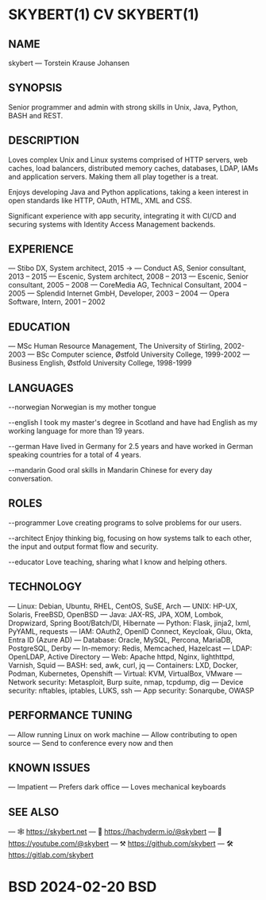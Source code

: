 ﻿
# SKYBERT(1)         CV             SKYBERT(1)


## NAME
skybert — Torstein Krause Johansen


## SYNOPSIS
Senior programmer and admin with strong skills in Unix, Java, Python, BASH and REST.


## DESCRIPTION
Loves complex Unix and Linux systems comprised of HTTP servers, web caches, load balancers, distributed memory caches, databases, LDAP, IAMs and application servers. Making them all play together is a treat.

Enjoys developing Java and Python applications, taking a keen interest in open standards like HTTP, OAuth, HTML, XML and CSS.

Significant experience with app security, integrating it with CI/CD and securing systems with Identity Access Management backends.


## EXPERIENCE
— Stibo DX, System architect, 2015 →
— Conduct AS, Senior consultant, 2013 – 2015
— Escenic, System architect, 2008 – 2013
— Escenic, Senior consultant, 2005 – 2008
— CoreMedia AG, Technical Consultant, 2004 – 2005
— Splendid Internet GmbH, Developer, 2003 – 2004
— Opera Software, Intern, 2001 – 2002


## EDUCATION
— MSc Human Resource Management, The University of Stirling, 2002-2003
— BSc Computer science, Østfold University College, 1999-2002
— Business English, Østfold University College, 1998-1999


## LANGUAGES
--norwegian  Norwegian is my mother tongue

--english    I took my master's degree in Scotland and have had English as my working language for more than 19 years.

--german     Have lived in Germany for 2.5 years and have worked in German speaking countries for a total of 4 years.

--mandarin   Good oral skills in Mandarin Chinese for every day conversation.


## ROLES
--programmer Love creating programs to solve problems for our users.

--architect  Enjoy thinking big, focusing on how systems talk to each other, the input and output format flow and security.

--educator   Love teaching, sharing what I know and helping others.


## TECHNOLOGY
— Linux: Debian, Ubuntu, RHEL, CentOS, SuSE, Arch
— UNIX: HP-UX, Solaris, FreeBSD, OpenBSD
— Java: JAX-RS, JPA, XOM, Lombok, Dropwizard, Spring Boot/Batch/DI, Hibernate
— Python: Flask, jinja2, lxml, PyYAML, requests
— IAM: OAuth2, OpenID Connect, Keycloak, Gluu, Okta, Entra ID (Azure AD)
— Database: Oracle, MySQL, Percona, MariaDB, PostgreSQL, Derby
— In-memory: Redis, Memcached, Hazelcast
— LDAP: OpenLDAP, Active Directory
— Web: Apache httpd, Nginx, lighthttpd, Varnish, Squid
— BASH: sed, awk, curl, jq
— Containers: LXD, Docker, Podman, Kubernetes, Openshift
— Virtual: KVM, VirtualBox, VMware
— Network security: Metasploit, Burp suite, nmap, tcpdump, dig
— Device security: nftables, iptables, LUKS, ssh
— App security: Sonarqube, OWASP

## PERFORMANCE TUNING
— Allow running Linux on work machine
— Allow contributing to open source
— Send to conference every now and then

## KNOWN ISSUES
— Impatient
— Prefers dark office
— Loves mechanical keyboards

## SEE ALSO
— 🕸️ https://skybert.net
— 🦣 https://hachyderm.io/@skybert
— 🎥 https://youtube.com/@skybert
— ⚒️ https://github.com/skybert
— 🛠️ https://gitlab.com/skybert

# BSD                       2024-02-20                          BSD
